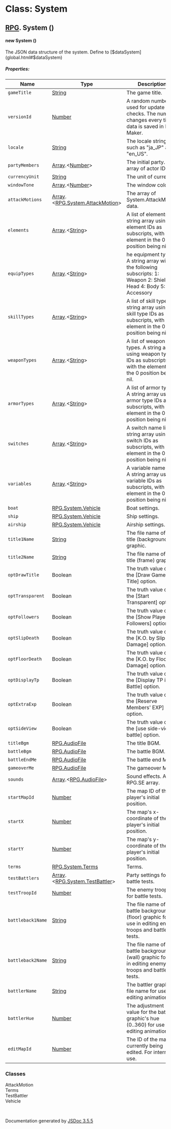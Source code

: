# Class: System

## [RPG](RPG.md).  System ()

#### new System ()

The JSON data structure of the system. Define to [$dataSystem](global.html#$dataSystem)

##### Properties:

| Name | Type | Description |
| --- | --- | --- |
| `gameTitle` | [String](String.md) | The game title. |
| `versionId` | [Number](Number.md) | A random number used for update checks. The number changes every time data is saved in RPG Maker. |
| `locale` | [String](String.md) | The locale string such as "ja_JP" and "en_US". |
| `partyMembers` | [Array](Array.md).<[Number](Number.md)> | The initial party. An array of actor IDs. |
| `currencyUnit` | [String](String.md) | The unit of currency. |
| `windowTone` | [Array](Array.md).<[Number](Number.md)> | The window color. |
| `attackMotions` | [Array](Array.md).<[RPG.System.AttackMotion](RPG.System.AttackMotion.md)> | The array of System.AttackMotion data. |
| `elements` | [Array](Array.md).<[String](String.md)> | A list of elements. A string array using element IDs as subscripts, with the element in the 0 position being nil. |
| `equipTypes` | [Array](Array.md).<[String](String.md)> | he equipment type. A string array with the following subscripts: 1: Weapon 2: Shield 3: Head 4: Body 5: Accessory |
| `skillTypes` | [Array](Array.md).<[String](String.md)> | A list of skill types. A string array using skill type IDs as subscripts, with the element in the 0 position being nil. |
| `weaponTypes` | [Array](Array.md).<[String](String.md)> | A list of weapon types. A string array using weapon type IDs as subscripts, with the element in the 0 position being nil. |
| `armorTypes` | [Array](Array.md).<[String](String.md)> | A list of armor types. A string array using armor type IDs as subscripts, with the element in the 0 position being nil. |
| `switches` | [Array](Array.md).<[String](String.md)> | A switch name list. A string array using switch IDs as subscripts, with the element in the 0 position being nil. |
| `variables` | [Array](Array.md).<[String](String.md)> | A variable name list. A string array using variable IDs as subscripts, with the element in the 0 position being nil. |
| `boat` | [RPG.System.Vehicle](RPG.System.Vehicle.md) | Boat settings. |
| `ship` | [RPG.System.Vehicle](RPG.System.Vehicle.md) | Ship settings. |
| `airship` | [RPG.System.Vehicle](RPG.System.Vehicle.md) | Airship settings. |
| `title1Name` | [String](String.md) | The file name of the title (background) graphic. |
| `title2Name` | [String](String.md) | The file name of the title (frame) graphic. |
| `optDrawTitle` | Boolean | The truth value of the [Draw Game Title] option. |
| `optTransparent` | Boolean | The truth value of the [Start Transparent] option. |
| `optFollowers` | Boolean | The truth value of the [Show Player Followers] option. |
| `optSlipDeath` | Boolean | The truth value of the [K.O. by Slip Damage] option. |
| `optFloorDeath` | Boolean | The truth value of the [K.O. by Floor Damage] option. |
| `optDisplayTp` | Boolean | The truth value of the [Display TP in Battle] option. |
| `optExtraExp` | Boolean | The truth value of the [Reserve Members' EXP] option. |
| `optSideView` | Boolean | The truth value of the [use side-view battle] option. |
| `titleBgm` | [RPG.AudioFile](RPG.AudioFile.md) | The title BGM. |
| `battleBgm` | [RPG.AudioFile](RPG.AudioFile.md) | The battle BGM. |
| `battleEndMe` | [RPG.AudioFile](RPG.AudioFile.md) | The battle end ME. |
| `gameoverMe` | [RPG.AudioFile](RPG.AudioFile.md) | The gameover ME. |
| `sounds` | [Array](Array.md).<[RPG.AudioFile](RPG.AudioFile.md)> | Sound effects. An RPG.SE array. |
| `startMapId` | [Number](Number.md) | The map ID of the player's initial position. |
| `startX` | [Number](Number.md) | The map's x-coordinate of the player's initial position. |
| `startY` | [Number](Number.md) | The map's y-coordinate of the player's initial position. |
| `terms` | [RPG.System.Terms](RPG.System.Terms.md) | Terms. |
| `testBattlers` | [Array](Array.md).<[RPG.System.TestBattler](RPG.System.TestBattler.md)> | Party settings for battle tests. |
| `testTroopId` | [Number](Number.md) | The enemy troop ID for battle tests. |
| `battleback1Name` | [String](String.md) | The file name of the battle background (floor) graphic for use in editing enemy troops and battle tests. |
| `battleback2Name` | [String](String.md) | The file name of the battle background (wall) graphic for use in editing enemy troops and battle tests. |
| `battlerName` | [String](String.md) | The battler graphic file name for use in editing animations. |
| `battlerHue` | [Number](Number.md) | The adjustment value for the battler graphic's hue (0..360) for use in editing animations. |
| `editMapId` | [Number](Number.md) | The ID of the map currently being edited. For internal use. |

<dl>
</dl>

### Classes

<dl>
                    <dt><a>AttackMotion</a></dt>
                    <dd></dd>
                    <dt><a>Terms</a></dt>
                    <dd></dd>
                    <dt><a>TestBattler</a></dt>
                    <dd></dd>
                    <dt><a>Vehicle</a></dt>
                    <dd></dd>
                </dl>
 <br>

  Documentation generated by [JSDoc 3.5.5](https://github.com/jsdoc3/jsdoc)
